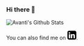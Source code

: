 ### Hi there 👋

![Avanti's Github Stats](https://github-readme-stats.vercel.app/api?username=avanti-bhandarkar&show_icons=true&theme=nightowl)

You can also find me on [![LinkedIn][1]][2].

[1]:https://github.com/avanti-bhandarkar/avanti-bhandarkar/blob/main/logo.png

[2]: https://www.linkedin.com/in/avantibhandarkar/
